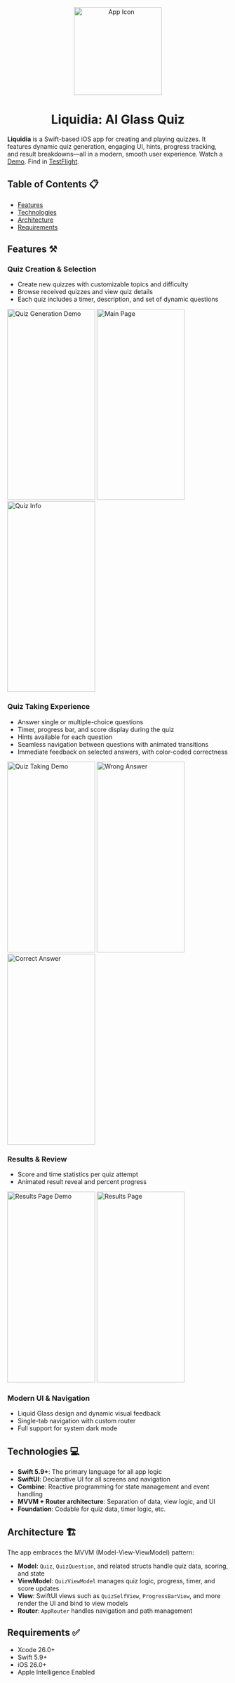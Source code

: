 <div align="center">
  <img src="https://github.com/user-attachments/assets/ee577988-b80b-408b-a785-5da768c1130c" alt="App Icon" width="200" height="200">
  <h1>Liquidia: AI Glass Quiz</h1>
</div>

**Liquidia** is a Swift-based iOS app for creating and playing quizzes. It features dynamic quiz generation, engaging UI, hints, progress tracking, and result breakdowns—all in a modern, smooth user experience.
Watch a [Demo](https://drive.google.com/file/d/1nlFE98Kz_IPkBwxZyQe5cSJcQU4Y-B_L/view?usp=sharing). Find in [TestFlight](https://testflight.apple.com/join/Q9NC7mxU).

## Table of Contents 📋
- [Features](#features)
- [Technologies](#technologies)
- [Architecture](#architecture)
- [Requirements](#requirements)

<h2 id="features">Features ⚒️</h2>

### Quiz Creation & Selection
- Create new quizzes with customizable topics and difficulty
- Browse received quizzes and view quiz details
- Each quiz includes a timer, description, and set of dynamic questions

<img src="https://github.com/user-attachments/assets/50cfc95e-f8e0-4ed4-b46e-55d7b38029f7" alt="Quiz Generation Demo" width="200" height="435">
<img src="https://github.com/user-attachments/assets/ed6ed4c4-5f16-48c6-97d0-0b985996c23e" alt="Main Page" width="200" height="435">
<img src="https://github.com/user-attachments/assets/90664da4-8406-4372-8ffc-fa48f80f4b6f" alt="Quiz Info" width="200" height="435">

### Quiz Taking Experience
- Answer single or multiple-choice questions
- Timer, progress bar, and score display during the quiz
- Hints available for each question
- Seamless navigation between questions with animated transitions
- Immediate feedback on selected answers, with color-coded correctness

<img src="https://github.com/user-attachments/assets/9b98a9a3-682e-4419-b01e-61229695f085" alt="Quiz Taking Demo" width="200" height="435">
<img src="https://github.com/user-attachments/assets/2306ae5e-5f36-4e27-9dc0-ac5f06250e1f" alt="Wrong Answer" width="200" height="435">
<img src="https://github.com/user-attachments/assets/065cb231-85d2-41cb-b6f2-607cd7f4b894" alt="Correct Answer" width="200" height="435">

### Results & Review
- Score and time statistics per quiz attempt
- Animated result reveal and percent progress

<img src="https://github.com/user-attachments/assets/fc805568-3bb2-441d-a354-748b6a4b410d" alt="Results Page Demo" width="200" height="435">
<img src="https://github.com/user-attachments/assets/917c8193-d2be-4a50-92f4-3c26fe3a7afa" alt="Results Page" width="200" height="435">

### Modern UI & Navigation
- Liquid Glass design and dynamic visual feedback
- Single-tab navigation with custom router
- Full support for system dark mode

<h2 id="technologies">Technologies 💻</h2>

- **Swift 5.9+**: The primary language for all app logic
- **SwiftUI**: Declarative UI for all screens and navigation
- **Combine**: Reactive programming for state management and event handling
- **MVVM + Router architecture**: Separation of data, view logic, and UI
- **Foundation**: Codable for quiz data, timer logic, etc.

<h2 id="architecture">Architecture 🏗️</h2>

The app embraces the MVVM (Model-View-ViewModel) pattern:
- **Model**: `Quiz`, `QuizQuestion`, and related structs handle quiz data, scoring, and state
- **ViewModel**: `QuizViewModel` manages quiz logic, progress, timer, and score updates
- **View**: SwiftUI views such as `QuizSelfView`, `ProgressBarView`, and more render the UI and bind to view models
- **Router**: `AppRouter` handles navigation and path management

<h2 id="requirements">Requirements ✅</h2>

- Xcode 26.0+
- Swift 5.9+
- iOS 26.0+
- Apple Intelligence Enabled
